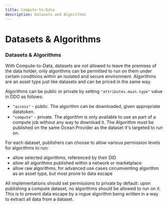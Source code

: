 ```yaml
---
title: Compute-to-Data
description: Datasets and Algorithms
---
```


# Datasets & Algorithms

### Datasets & Algorithms

With Compute-to-Data, datasets are not allowed to leave the premises of the data holder, only algorithms can be permitted to run on them under certain conditions within an isolated and secure environment. Algorithms are an asset type just like datasets and can be priced in the same way.

Algorithms can be public or private by setting `"attributes.main.type"` value in DDO as follows:

* `"access"` - public. The algorithm can be downloaded, given appropriate datatoken.
* `"compute"` - private. The algorithm is only available to use as part of a compute job without any way to download it. The Algorithm must be published on the same Ocean Provider as the dataset it's targeted to run on.

For each dataset, publishers can choose to allow various permission levels for algorithms to run:

* allow selected algorithms, referenced by their DID
* allow all algorithms published within a network or marketplace
* allow raw algorithms, for advanced use cases circumventing algorithm as an asset type, but most prone to data escape

All implementations should set permissions to private by default: upon publishing a compute dataset, no algorithms should be allowed to run on it. This is to prevent data escape by a rogue algorithm being written in a way to extract all data from a dataset.
